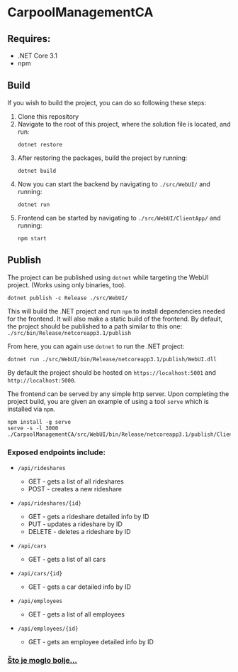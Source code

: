 # CarpoolManagementCA

## Requires:
  - .NET Core 3.1
  - npm
  
## Build
If you wish to build the project, you can do so following these steps:
  1. Clone this repository
  2. Navigate to the root of this project, where the solution file is located, and run:
      ```
      dotnet restore
      ```
  3. After restoring the packages, build the project by running:
      ```
      dotnet build
      ```
  4. Now you can start the backend by navigating to `./src/WebUI/` and running:
      ```
      dotnet run
      ```
  5. Frontend can be started by navigating to `./src/WebUI/ClientApp/` and running:
      ```
      npm start
      ```
  
## Publish
The project can be published using `dotnet` while targeting the WebUI project. (Works using only binaries, too).

```
dotnet publish -c Release ./src/WebUI/
```

This will build the .NET project and run `npm` to install dependencies needed for the frontend. It will also make a static build of the frontend.
By default, the project should be published to a path similar to this one:
`./src/bin/Release/netcoreapp3.1/publish`

From here, you can again use `dotnet` to run the .NET project:
```
dotnet run ./src/WebUI/bin/Release/netcoreapp3.1/publish/WebUI.dll
```
By default the project should be hosted on `https://localhost:5001` and `http://localhost:5000`.

The frontend can be served by any simple http server. Upon completing the project build, you are given an example of using a tool `serve` which is installed via `npm`.
```
npm install -g serve
serve -s -l 3000 ./CarpoolManagementCA/src/WebUI/bin/Release/netcoreapp3.1/publish/ClientApp/build
```

### Exposed endpoints include:
- `/api/rideshares`
  - GET - gets a list of all rideshares
  - POST - creates a new rideshare
- `/api/rideshares/{id}`
  - GET - gets a rideshare detailed info by ID
  - PUT - updates a rideshare by ID
  - DELETE - deletes a rideshare by ID
  
- `/api/cars`
  - GET - gets a list of all cars
- `/api/cars/{id}` 
  - GET - gets a car detailed info by ID
  
- `/api/employees`
  - GET - gets a list of all employees
- `/api/employees/{id}`
  - GET - gets an employee detailed info by ID
  
### [Što je moglo bolje...](./possibleImprovements.md)
